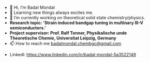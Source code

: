 - 👋 Hi, I’m Badal Mondal
- 👀 Learning new things always excites me.
- 🌱 I’m currently working on theoretical solid state chemistry/physics.
- **Research topic: 'Strain induced bandgap tuning in multinary III-V semiconductors.'**
- **Project supervisor: Prof. Ralf Tonner, Physikalische unde Theoretische Chemie, Universitat Leipzig, Germany**
- 📫 How to reach me badalmondal.chembgc@gmail.com
<!--- - Status: Looking for **Postdoctoral, Research assistance, Scientific assistance position in theoretical/computational solid state chemistry/physics from middle of 2022**.--->
- Linkedl: https://www.linkedin.com/in/badal-mondal-5a3522149

<!---
bmondal94/bmondal94 is a ✨ special ✨ repository because its `README.md` (this file) appears on your GitHub profile.
You can click the Preview link to take a look at your changes.
--->
